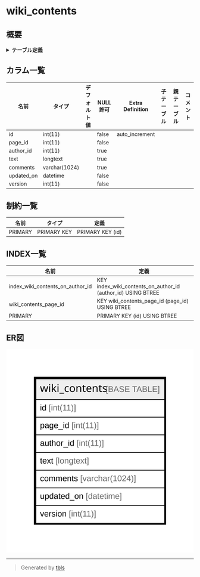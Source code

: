 # wiki_contents

## 概要

<details>
<summary><strong>テーブル定義</strong></summary>

```sql
CREATE TABLE `wiki_contents` (
  `id` int(11) NOT NULL AUTO_INCREMENT,
  `page_id` int(11) NOT NULL,
  `author_id` int(11) DEFAULT NULL,
  `text` longtext,
  `comments` varchar(1024) DEFAULT '',
  `updated_on` datetime NOT NULL,
  `version` int(11) NOT NULL,
  PRIMARY KEY (`id`),
  KEY `wiki_contents_page_id` (`page_id`),
  KEY `index_wiki_contents_on_author_id` (`author_id`)
) ENGINE=InnoDB DEFAULT CHARSET=utf8
```

</details>

## カラム一覧

| 名前         | タイプ           | デフォルト値       | NULL許可   | Extra Definition | 子テーブル      | 親テーブル      | コメント     |
| ---------- | ------------- | ------------ | -------- | ---------------- | ---------- | ---------- | -------- |
| id         | int(11)       |              | false    | auto_increment   |            |            |          |
| page_id    | int(11)       |              | false    |                  |            |            |          |
| author_id  | int(11)       |              | true     |                  |            |            |          |
| text       | longtext      |              | true     |                  |            |            |          |
| comments   | varchar(1024) |              | true     |                  |            |            |          |
| updated_on | datetime      |              | false    |                  |            |            |          |
| version    | int(11)       |              | false    |                  |            |            |          |

## 制約一覧

| 名前      | タイプ         | 定義               |
| ------- | ----------- | ---------------- |
| PRIMARY | PRIMARY KEY | PRIMARY KEY (id) |

## INDEX一覧

| 名前                               | 定義                                                           |
| -------------------------------- | ------------------------------------------------------------ |
| index_wiki_contents_on_author_id | KEY index_wiki_contents_on_author_id (author_id) USING BTREE |
| wiki_contents_page_id            | KEY wiki_contents_page_id (page_id) USING BTREE              |
| PRIMARY                          | PRIMARY KEY (id) USING BTREE                                 |

## ER図

![er](wiki_contents.svg)

---

> Generated by [tbls](https://github.com/k1LoW/tbls)
